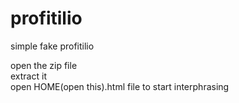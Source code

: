 # profitilio
simple fake profitilio

open the zip file <br>
extract it<br>
open HOME(open this).html file to start interphrasing
